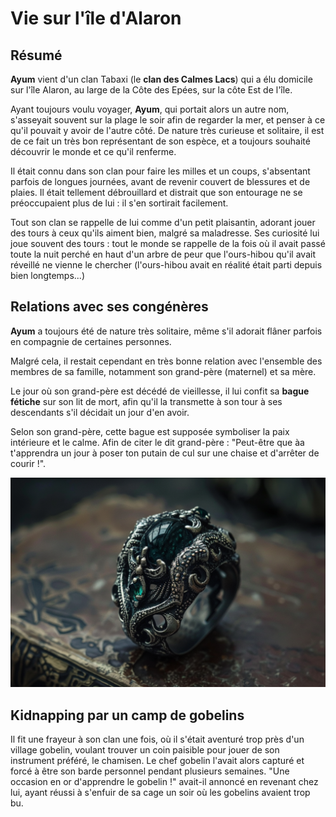 # Vie sur l'île d'Alaron

## Résumé
**Ayum** vient d'un clan Tabaxi (le **clan des Calmes Lacs**) qui a élu domicile sur l'île Alaron, au large de la Côte des Epées, sur la côte Est de l'île. 

Ayant toujours voulu voyager, **Ayum**, qui portait alors un autre nom, s'asseyait souvent sur la plage le soir afin de regarder la mer, et penser à ce qu'il pouvait y avoir de l'autre côté. De nature très curieuse et solitaire, il est de ce fait un très bon représentant de son espèce, et a toujours souhaité découvrir le monde et ce qu'il renferme. 

Il était connu dans son clan pour faire les milles et un coups, s'absentant parfois de longues journées, avant de revenir couvert de blessures et de plaies. Il était tellement débrouillard et distrait que son entourage ne se préoccupaient plus de lui : il s'en sortirait facilement.

Tout son clan se rappelle de lui comme d'un petit plaisantin, adorant jouer des tours à ceux qu'ils aiment bien, malgré sa maladresse. Ses curiosité lui joue souvent des tours : tout le monde se rappelle de la fois où il avait passé toute la nuit perché en haut d'un arbre de peur que l'ours-hibou qu'il avait réveillé ne vienne le chercher (l'ours-hibou avait en réalité était parti depuis bien longtemps...)

## Relations avec ses congénères
**Ayum** a toujours été de nature très solitaire, même s'il adorait flâner parfois en compagnie de certaines personnes. 

Malgré cela, il restait cependant en très bonne relation avec l'ensemble des membres de sa famille, notamment son grand-père (maternel) et sa mère. 

Le jour où son grand-père est décédé de vieillesse, il lui confit sa **bague fétiche** sur son lit de mort, afin  qu'il la transmette à son tour à ses descendants s'il décidait un jour d'en avoir.

Selon son grand-père, cette bague est supposée symboliser la paix intérieure et le calme. Afin de citer le dit grand-père : "Peut-être que àa t'apprendra un jour à poser ton putain de cul sur une chaise et d'arrêter de courir !".

![Bague](../_images/bague.png)

## Kidnapping par un camp de gobelins

Il fit une frayeur à son clan une fois, où il s'était aventuré trop près d'un village gobelin, voulant trouver un coin paisible pour jouer de son instrument préféré, le chamisen. Le chef gobelin l'avait alors capturé et forcé à être son barde personnel pendant plusieurs semaines. "Une occasion en or d'apprendre le gobelin !" avait-il annoncé en revenant chez lui, ayant réussi à s'enfuir de sa cage un soir où les gobelins avaient trop bu.

